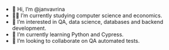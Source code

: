 - 👋 Hi, I’m @janvavrina
- 👨‍🎓 I’m currently studying computer science and economics.
- 👀 I’m interested in QA, data science, databases and backend development.
- 🌱 I’m currently learning Python and Cypress.
- 💞️ I’m looking to collaborate on QA automated tests.

<!---
janvavrina/janvavrina is a ✨ special ✨ repository because its `README.md` (this file) appears on your GitHub profile.
You can click the Preview link to take a look at your changes.
--->
